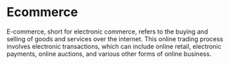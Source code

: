 # Ecommerce
E-commerce, short for electronic commerce, refers to the buying and selling of goods and services over the internet. This online trading process involves electronic transactions, which can include online retail, electronic payments, online auctions, and various other forms of online business.
